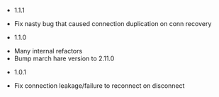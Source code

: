 * 1.1.1
 - Fix nasty bug that caused connection duplication on conn recovery
* 1.1.0
 - Many internal refactors
 - Bump march hare version to 2.11.0
* 1.0.1
 - Fix connection leakage/failure to reconnect on disconnect